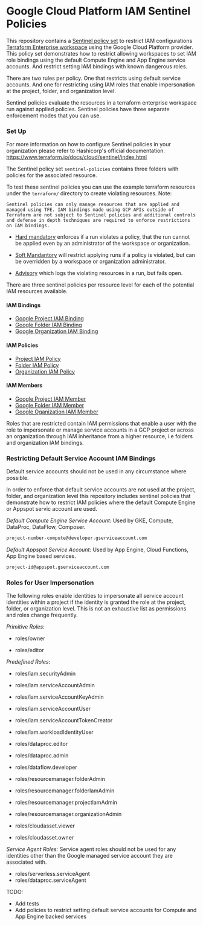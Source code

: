 # Google Cloud Platform IAM Sentinel Policies
 
This repository contains a [Sentinel policy set]([https://www.terraform.io/docs/cloud/sentinel/manage-policies.html#policies-and-policy-sets]) to restrict IAM configurations [Terraform Enterprise workspace](terraform.io/docs/cloud/workspaces/index.html) using the Google Cloud Platform provider. This policy set demonstrates how to restrict allowing workspaces to set IAM role bindings using the default Compute Engine and App Engine service accounts. And restrict setting IAM bindings with known dangerous roles. 
 
There are two rules per policy. One that restricts using default service accounts. And one for restricting using IAM roles that enable impersonation at the project, folder, and organization level.
 
Sentinel policies evaluate the resources in a terraform enterprise workspace run against applied policies. Sentinel policies have three separate enforcement modes that you can use.
 
### Set Up
For more information on how to configure Sentinel policies in your organization please refer to Hashicorp's official documentation.
https://www.terraform.io/docs/cloud/sentinel/index.html

The Sentinel policy set `sentinel-policies` contains three folders with policies for the associated resource. 


To test these sentinel policies you can use the example terraform resources under the `terraform/` directory to create violating resources. 
Note:
```text
Sentinel policies can only manage resources that are applied and managed using TFE. IAM bindings made using GCP APIs outside of Terraform are not subject to Sentinel policies and additional controls and defense in depth techniques are required to enforce restrictions on IAM bindings.
```
 
* [Hard mandatory](https://www.terraform.io/docs/cloud/sentinel/manage-policies.html#hard-mandatory) enforces if a run violates a policy, that the run cannot be applied even by an administrator of the workspace or organization.
 
* [Soft Mandantory](https://www.terraform.io/docs/cloud/sentinel/manage-policies.html#soft-mandatory) will restrict applying runs if a policy is violated, but can be overridden by a workspace or organization administrator.
 
* [Advisory](https://www.terraform.io/docs/cloud/sentinel/manage-policies.html#advisory) which logs the violating resources in a run, but fails open.
 
There are three sentinel policies per resource level for each of the potential IAM resources available.
#### IAM Bindings
* [Google Project IAM Binding](https://www.terraform.io/docs/providers/google/r/google_project_iam.html#google_project_iam_binding-1)
* [Google Folder IAM Binding](https://www.terraform.io/docs/providers/google/r/google_folder_iam_binding.html)
* [Google Organization IAM Binding](https://www.terraform.io/docs/providers/google/r/google_organization_iam_binding.html)
#### IAM Policies
* [ Project IAM Policy](https://www.terraform.io/docs/providers/google/r/google_project_iam.html#google_project_iam_policy)
* [Folder IAM Policy](https://www.terraform.io/docs/providers/google/r/google_folder_iam_policy.html)
* [Organization IAM Policy](https://www.terraform.io/docs/providers/google/r/google_organization_policy.html)
 
#### IAM Members
* [Google Project IAM Member ](https://www.terraform.io/docs/providers/google/r/google_project_iam.html#google_project_iam_member-1)
* [Google Folder IAM Member](https://www.terraform.io/docs/providers/google/r/google_folder_iam_member.html)
* [Google Oganization IAM Member](https://www.terraform.io/docs/providers/google/r/google_organization_iam_member.html)
 
Roles that are restricted contain IAM permissions that enable a user with the role to impersonate or manage service accounts in a GCP project or across an organization through IAM inheritance from a higher resource, i.e folders and organization IAM bindings.
 

### Restricting Default Service Account IAM Bindings
Default service accounts should not be used in any circumstance where possible. 

In order to enforce that default service accounts are not used at the project, folder, and organization level this repository includes sentinel policies that demonstrate how to restrict IAM policies where the default Compute Engine or Appspot servic account are used. 

*Default Compute Engine Service Account:*
Used by GKE, Compute, DataProc, DataFlow, Composer.

```bash
project-number-compute@developer.gserviceaccount.com
``` 

*Default Appspot Service Account:*
Used by App Engine, Cloud Functions, App Engine based services.

```bash 
project-id@appspot.gserviceaccount.com
```
### Roles for User Impersonation
The following roles enable identities to impersonate all service account identities within a project if the identity is granted the role at the project, folder, or organization level. This is not an exhaustive list as permissions and roles change frequently.
 
*Primitive Roles:*
 
* roles/owner
 
* roles/editor
 
*Predefined Roles:*
 
* roles/iam.securityAdmin
 
* roles/iam.serviceAccountAdmin
 
* roles/iam.serviceAccountKeyAdmin
 
* roles/iam.serviceAccountUser
 
* roles/iam.serviceAccountTokenCreator
 
* roles/iam.workloadIdentityUser
 
* roles/dataproc.editor
 
* roles/dataproc.admin
 
* roles/dataflow.developer

* roles/resourcemanager.folderAdmin
 
* roles/resourcemanager.folderIamAdmin
 
* roles/resourcemanager.projectIamAdmin
 
* roles/resourcemanager.organizationAdmin
 
* roles/cloudasset.viewer
 
* roles/cloudasset.owner
 
*Service Agent Roles:*
Service agent roles should not be used for any identities other than the Google managed service account they are associated with.
 
* roles/serverless.serviceAgent
* roles/dataproc.serviceAgent
 
 
TODO:
* Add tests
* Add policies to restrict setting default service accounts for Compute and App Engine backed services